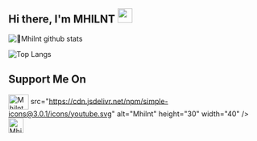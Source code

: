 ##  Hi there, I'm MHILNT <img src="https://github.com/TheDudeThatCode/TheDudeThatCode/blob/master/Assets/Hi.gif" width="29px">

<summary><b></b></summary>
    <img align="center" src="https://github-readme-stats.vercel.app/api?username=Mhilnt&show_icons=true&hide_border=true&hide=issues" alt="🦉Mhilnt github stats">
</details>

![Top Langs](https://github-readme-stats.vercel.app/api/top-langs/?username=MHILNT&show_icons=true&hide_border=true&hide=issues&theme=default)



<!-- SOURCE CODE : https://github.com/Sxp-ID/Sxp-ID -->

<h2> Support Me On</h2>
<p>

<a href="https://www.facebook.com/mhilnt.mhlnt" target="blank"><img align="center" src="https://cdn.jsdelivr.net/npm/simple-icons@3.0.1/icons/facebook.svg" alt="Mhilnt" height="30" width="40" /></a>
src="https://cdn.jsdelivr.net/npm/simple-icons@3.0.1/icons/youtube.svg" alt="Mhilnt" height="30" width="40" /></a>
<a href="https://github.com/Mhilnt" target="blank"><img align="center" src="https://cdn.jsdelivr.net/npm/simple-icons@v3/icons/github.svg" alt="Mhilnt" height="30" widht="40" /></a> 
